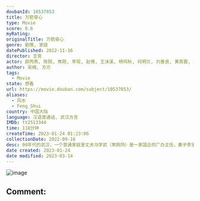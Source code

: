 ```yaml
---
doubanId: 10537853
title: 万箭穿心
type: Movie
score: 8.6
myRating: 
originalTitle: 万箭穿心
genre: 剧情, 家庭
datePublished: 2012-11-16
director: 王竞
actor: 颜丙燕, 陈刚, 焦刚, 李现, 赵倩, 王沫溪, 杨鸣秋, 何明兰, 刘善良, 黄首霞, 孙仲江, 张瑞田, 余龙钢
author: 吴楠, 方方
tags:
  - Movie
state: 想看
url: https://movie.douban.com/subject/10537853/
aliases:
  - 风水
  - Feng_Shui
country: 中国大陆
language: 汉语普通话, 武汉方言
IMDb: tt2513344
time: 118分钟
createTime: 2023-01-24 01:23:06
collectionDate: 2022-09-16
desc: 90年代的武汉，一个普通家庭里丈夫马学武（焦刚饰）是一家国企的厂办主任，妻子李宝莉（颜丙燕饰）是汉正街的一名小贩，二人还有一个儿子小宝（李现饰）。一次企业分房让这个家庭住进了新房，岂料从搬家那天...
date created: 2023-01-24
date modified: 2023-03-14
---
```


![image](p1759644668.jpg)

Comment:
---
